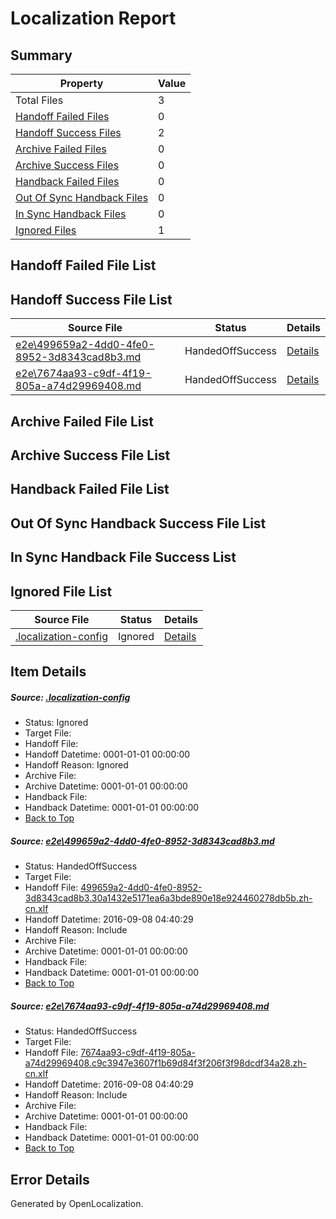 # <a name='report-top'></a> Localization Report

## Summary
 Property | Value 
 -------- | ----- 
 Total Files | 3
[ Handoff Failed Files ](#handoff-failed-list)| 0
[ Handoff Success Files ](#handoff-success-list)| 2
[ Archive Failed Files ](#archive-failed-list)| 0
[ Archive Success Files ](#archive-success-list)| 0
[ Handback Failed Files ](#handback-failed-list)| 0
[ Out Of Sync Handback Files ](#outofsync-handback-success-list)| 0
[ In Sync Handback Files ](#insync-handback-success-list)| 0
[ Ignored Files ](#ignored-list)| 1

## <a name='handoff-failed-list'></a> Handoff Failed File List

## <a name='handoff-success-list'></a> Handoff Success File List
 Source File | Status | Details 
 ----------- | ------ | ------- 
 [e2e\499659a2-4dd0-4fe0-8952-3d8343cad8b3.md](https://github.com/OpenLocalizationTestOrg/ol-test0/blob/59428d0086bf77d6d03677392fac69a02ab0dacc/e2e/499659a2-4dd0-4fe0-8952-3d8343cad8b3.md) | HandedOffSuccess | [Details](#1b3b8d563bfbdeb1b88fcb0f71b12ebf8e21c5851)
 [e2e\7674aa93-c9df-4f19-805a-a74d29969408.md](https://github.com/OpenLocalizationTestOrg/ol-test0/blob/59428d0086bf77d6d03677392fac69a02ab0dacc/e2e/7674aa93-c9df-4f19-805a-a74d29969408.md) | HandedOffSuccess | [Details](#df13baf3d2e6ced276c20cdcc4277f2b3fecc2b32)

## <a name='archive-failed-list'></a> Archive Failed File List

## <a name='archive-success-list'></a> Archive Success File List

## <a name='handback-failed-list'></a> Handback Failed File List

## <a name='outofsync-handback-success-list'></a> Out Of Sync Handback Success File List

## <a name='insync-handback-success-list'></a> In Sync Handback File Success List

## <a name='ignored-list'></a> Ignored File List
 Source File | Status | Details 
 ----------- | ------ | ------- 
 [.localization-config](https://github.com/OpenLocalizationTestOrg/ol-test0/blob/59428d0086bf77d6d03677392fac69a02ab0dacc/.localization-config) | Ignored | [Details](#3d4f252ac210baf56311d7e97dcc2db10974dbd20)

## Item Details
##### <a name='3d4f252ac210baf56311d7e97dcc2db10974dbd20'></a> Source: [.localization-config](https://github.com/OpenLocalizationTestOrg/ol-test0/blob/59428d0086bf77d6d03677392fac69a02ab0dacc/.localization-config)
* Status: Ignored
* Target File: 
* Handoff File: 
* Handoff Datetime: 0001-01-01 00:00:00
* Handoff Reason: Ignored
* Archive File: 
* Archive Datetime: 0001-01-01 00:00:00
* Handback File: 
* Handback Datetime: 0001-01-01 00:00:00
* [Back to Top](#report-top)

##### <a name='1b3b8d563bfbdeb1b88fcb0f71b12ebf8e21c5851'></a> Source: [e2e\499659a2-4dd0-4fe0-8952-3d8343cad8b3.md](https://github.com/OpenLocalizationTestOrg/ol-test0/blob/59428d0086bf77d6d03677392fac69a02ab0dacc/e2e/499659a2-4dd0-4fe0-8952-3d8343cad8b3.md)
* Status: HandedOffSuccess
* Target File: 
* Handoff File: [499659a2-4dd0-4fe0-8952-3d8343cad8b3.30a1432e5171ea6a3bde890e18e924460278db5b.zh-cn.xlf](https://github.com/OpenLocalizationTestOrg/ol-test0-handoff/blob/6ec6fd5d845652bf38b4b5fba888391a7dce80be/ol-handoff/OpenLocalizationTestOrg/ol-test0-zhcn/ci/high/499659a2-4dd0-4fe0-8952-3d8343cad8b3.30a1432e5171ea6a3bde890e18e924460278db5b.zh-cn.xlf)
* Handoff Datetime: 2016-09-08 04:40:29
* Handoff Reason: Include
* Archive File: 
* Archive Datetime: 0001-01-01 00:00:00
* Handback File: 
* Handback Datetime: 0001-01-01 00:00:00
* [Back to Top](#report-top)

##### <a name='df13baf3d2e6ced276c20cdcc4277f2b3fecc2b32'></a> Source: [e2e\7674aa93-c9df-4f19-805a-a74d29969408.md](https://github.com/OpenLocalizationTestOrg/ol-test0/blob/59428d0086bf77d6d03677392fac69a02ab0dacc/e2e/7674aa93-c9df-4f19-805a-a74d29969408.md)
* Status: HandedOffSuccess
* Target File: 
* Handoff File: [7674aa93-c9df-4f19-805a-a74d29969408.c9c3947e3607f1b69d84f3f206f3f98dcdf34a28.zh-cn.xlf](https://github.com/OpenLocalizationTestOrg/ol-test0-handoff/blob/6ec6fd5d845652bf38b4b5fba888391a7dce80be/ol-handoff/OpenLocalizationTestOrg/ol-test0-zhcn/ci/high/7674aa93-c9df-4f19-805a-a74d29969408.c9c3947e3607f1b69d84f3f206f3f98dcdf34a28.zh-cn.xlf)
* Handoff Datetime: 2016-09-08 04:40:29
* Handoff Reason: Include
* Archive File: 
* Archive Datetime: 0001-01-01 00:00:00
* Handback File: 
* Handback Datetime: 0001-01-01 00:00:00
* [Back to Top](#report-top)


## Error Details

Generated by OpenLocalization.
